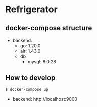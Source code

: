 # Refrigerator

## docker-compose structure
- backend:
  - go: 1.20.0
  - air: 1.43.0
  - db
    - mysql: 8.0.28

## How to develop
```sh
$ docker-compose up
```
- backend: http://localhost:9000

